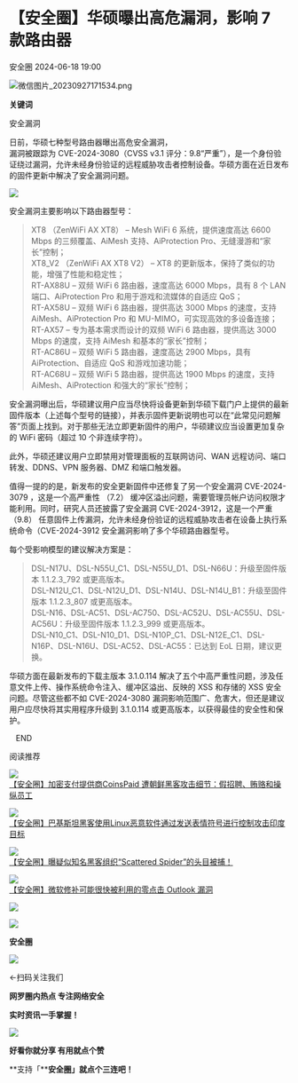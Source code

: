 #  【安全圈】华硕曝出高危漏洞，影响 7 款路由器   
 安全圈   2024-06-18 19:00  
  
![](https://mmbiz.qpic.cn/sz_mmbiz_png/aBHpjnrGylgOvEXHviaXu1fO2nLov9bZ055v7s8F6w1DD1I0bx2h3zaOx0Mibd5CngBwwj2nTeEbupw7xpBsx27Q/640?wx_fmt=png&from=appmsg "微信图片_20230927171534.png")  
  
  
**关键词**  
  
  
  
安全漏洞  
  
  
日前，华硕七种型号路由器曝出高危安全漏洞，  
漏洞被跟踪为 CVE-2024-3080（CVSS v3.1 评分：9.8“严重”），是一个身份验证绕过漏洞，允许未经身份验证的远程威胁攻击者控制设备。华硕方面在近日发布的固件更新中解决了安全漏洞问题。  
  
![](https://mmbiz.qpic.cn/sz_mmbiz_jpg/aBHpjnrGylhlUxdWpmlcvwUPZnTYQKbhibbayKh1Y7vyfbNRHFftiadnzDKqCRjIvEjdbrRRcjNMq2d2U2PqHvvg/640?wx_fmt=jpeg&from=appmsg "")  
  
安全漏洞主要影响以下路由器型号：  
> XT8 （ZenWiFi AX XT8） – Mesh WiFi 6 系统，提供速度高达 6600 Mbps 的三频覆盖、AiMesh 支持、AiProtection Pro、无缝漫游和“家长”控制；  
> XT8_V2 （ZenWiFi AX XT8 V2） – XT8 的更新版本，保持了类似的功能，增强了性能和稳定性；  
> RT-AX88U – 双频 WiFi 6 路由器，速度高达 6000 Mbps，具有 8 个 LAN 端口、AiProtection Pro 和用于游戏和流媒体的自适应 QoS；  
> RT-AX58U – 双频 WiFi 6 路由器，提供高达 3000 Mbps 的速度，支持 AiMesh、AiProtection Pro 和 MU-MIMO，可实现高效的多设备连接；  
> RT-AX57 – 专为基本需求而设计的双频 WiFi 6 路由器，提供高达 3000 Mbps 的速度，支持 AiMesh 和基本的“家长”控制；  
> RT-AC86U – 双频 WiFi 5 路由器，速度高达 2900 Mbps，具有 AiProtection、自适应 QoS 和游戏加速功能；  
> RT-AC68U – 双频 WiFi 5 路由器，提供高达 1900 Mbps 的速度，支持 AiMesh、AiProtection 和强大的“家长”控制；  
  
  
安全漏洞曝出后，华硕建议用户应当尽快将设备更新到华硕下载门户上提供的最新固件版本（上述每个型号的链接），并表示固件更新说明也可以在“此常见问题解答”页面上找到。对于那些无法立即更新固件的用户，华硕建议应当设置更加复杂的 WiFi 密码（超过 10 个非连续字符）。  
  
此外，华硕还建议用户立即禁用对管理面板的互联网访问、WAN 远程访问、端口转发、DDNS、VPN 服务器、DMZ 和端口触发器。  
  
值得一提的的是，新发布的安全更新固件中还修复了另一个安全漏洞 CVE-2024-3079 ，这是一个高严重性 （7.2） 缓冲区溢出问题，需要管理员帐户访问权限才能利用。同时，研究人员还披露了安全漏洞 CVE-2024-3912，这是一个严重 （9.8） 任意固件上传漏洞，允许未经身份验证的远程威胁攻击者在设备上执行系统命令（CVE-2024-3912 安全漏洞影响了多个华硕路由器型号。  
  
每个受影响模型的建议解决方案是：  
> DSL-N17U、DSL-N55U_C1、DSL-N55U_D1、DSL-N66U：升级至固件版本 1.1.2.3_792 或更高版本。  
> DSL-N12U_C1、DSL-N12U_D1、DSL-N14U、DSL-N14U_B1：升级至固件版本 1.1.2.3_807 或更高版本。  
> DSL-N16、DSL-AC51、DSL-AC750、DSL-AC52U、DSL-AC55U、DSL-AC56U：升级至固件版本 1.1.2.3_999 或更高版本。  
> DSL-N10_C1、DSL-N10_D1、DSL-N10P_C1、DSL-N12E_C1、DSL-N16P、DSL-N16U、DSL-AC52、DSL-AC55：已达到 EoL 日期，建议更换。  
  
  
华硕方面在最新发布的下载主版本 3.1.0.114 解决了五个中高严重性问题，涉及任意文件上传、操作系统命令注入、缓冲区溢出、反映的 XSS 和存储的 XSS 安全问题。尽管这些都不如 CVE-2024-3080 漏洞影响范围广、危害大，但还是建议用户应尽快将其实用程序升级到 3.1.0.114 或更高版本，以获得最佳的安全性和保护。  
  
   END    
  
  
阅读推荐  
  
  
![](https://mmbiz.qpic.cn/sz_mmbiz_jpg/aBHpjnrGylhlUxdWpmlcvwUPZnTYQKbhHHPGbwnysJW4icEtLTsLb283O92ibtW34aWZjWa9umfwtmAw9TpojKSA/640?wx_fmt=jpeg "")  
[【安全圈】加密支付提供商CoinsPaid 遭朝鲜黑客攻击细节：假招聘、贿赂和操纵员工](http://mp.weixin.qq.com/s?__biz=MzIzMzE4NDU1OQ==&mid=2652061730&idx=1&sn=da0cabebd4ed9913553d5dbdc7a94360&chksm=f36e6c62c419e5744b0d67219d3cae6589e4f4807b9e74699308e8e8d586b60f627ba943fcb8&scene=21#wechat_redirect)  
  
  
  
![](https://mmbiz.qpic.cn/sz_mmbiz_jpg/aBHpjnrGylhlUxdWpmlcvwUPZnTYQKbhNdXr5gz38kvrHCrowlu7KibMLtrwB2hQw5qvJqBxlfoY06frPQgtbpQ/640?wx_fmt=jpeg "")  
[【安全圈】巴基斯坦黑客使用Linux恶意软件通过发送表情符号进行控制攻击印度目标](http://mp.weixin.qq.com/s?__biz=MzIzMzE4NDU1OQ==&mid=2652061730&idx=2&sn=8d31721e9d59c5b6c6b5becea71030d3&chksm=f36e6c62c419e574707c6246aec0952eab313bc5cfb986ff5a6a72d96fa911d082f415858636&scene=21#wechat_redirect)  
  
  
  
![](https://mmbiz.qpic.cn/sz_mmbiz_jpg/aBHpjnrGylhlUxdWpmlcvwUPZnTYQKbhdVl9oNH7j7O5oc9hI0GVA3h8ezOt4tnq4JEwL6Z7EsDQOef8D6VJ3g/640?wx_fmt=jpeg "")  
[【安全圈】曝疑似知名黑客组织“Scattered Spider”的头目被捕！](http://mp.weixin.qq.com/s?__biz=MzIzMzE4NDU1OQ==&mid=2652061730&idx=3&sn=1dfd848d864c6d90b6ad3d850957bd51&chksm=f36e6c62c419e5741d8fc3481516e0808bc200524719c213b5655644b5de8f5321a15a8bd357&scene=21#wechat_redirect)  
  
  
  
![](https://mmbiz.qpic.cn/sz_mmbiz_jpg/aBHpjnrGylhlUxdWpmlcvwUPZnTYQKbhtWDspAQHZ7xuAVX45ZJt1iaShWoFzWQxMGqjZeVToCFPVWjiaCDd2teQ/640?wx_fmt=jpeg "")  
[【安全圈】微软修补可能很快被利用的零点击 Outlook 漏洞](http://mp.weixin.qq.com/s?__biz=MzIzMzE4NDU1OQ==&mid=2652061730&idx=4&sn=947d04cf52ea4a73891745fddb3414e8&chksm=f36e6c62c419e574b1436c01fd4edcd317b58137bf22c4280baff93384eb6aaa538f1d375352&scene=21#wechat_redirect)  
  
  
  
  
  
  
![](https://mmbiz.qpic.cn/mmbiz_gif/aBHpjnrGylgeVsVlL5y1RPJfUdozNyCEft6M27yliapIdNjlcdMaZ4UR4XxnQprGlCg8NH2Hz5Oib5aPIOiaqUicDQ/640?wx_fmt=gif "")  
  
  
  
![](https://mmbiz.qpic.cn/mmbiz_png/aBHpjnrGylgeVsVlL5y1RPJfUdozNyCEDQIyPYpjfp0XDaaKjeaU6YdFae1iagIvFmFb4djeiahnUy2jBnxkMbaw/640?wx_fmt=png "")  
  
**安全圈**  
  
![](https://mmbiz.qpic.cn/mmbiz_gif/aBHpjnrGylgeVsVlL5y1RPJfUdozNyCEft6M27yliapIdNjlcdMaZ4UR4XxnQprGlCg8NH2Hz5Oib5aPIOiaqUicDQ/640?wx_fmt=gif "")  
  
  
←扫码关注我们  
  
**网罗圈内热点 专注网络安全**  
  
**实时资讯一手掌握！**  
  
  
![](https://mmbiz.qpic.cn/mmbiz_gif/aBHpjnrGylgeVsVlL5y1RPJfUdozNyCE3vpzhuku5s1qibibQjHnY68iciaIGB4zYw1Zbl05GQ3H4hadeLdBpQ9wEA/640?wx_fmt=gif "")  
  
**好看你就分享 有用就点个赞**  
  
**支持「****安全圈」就点个三连吧！**  
  
